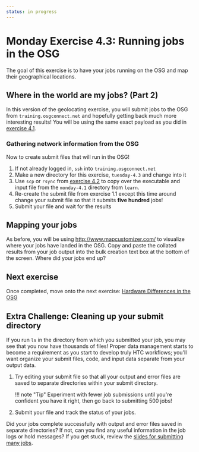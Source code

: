 ```yaml
---
status: in progress
---
```


Monday Exercise 4.3: Running jobs in the OSG
============================================

The goal of this exercise is to have your jobs running on the OSG and map their geographical locations.

Where in the world are my jobs? (Part 2)
----------------------------------------

In this version of the geolocating exercise, you will submit jobs to the OSG from `training.osgconnect.net` and
hopefully getting back much more interesting results!
You will be using the same exact payload as you did in [exercise 4.1](/materials/day1/part4-ex1-submit-refresher).

### Gathering network information from the OSG

Now to create submit files that will run in the OSG!

1. If not already logged in, `ssh` into `training.osgconnect.net`
1. Make a new directory for this exercise, `tuesday-4.3` and change into it
1. Use `scp` or `rsync` from [exercise 4.2](/materials/day1/part4-ex2-login-scp) to copy over the executable and input
   file from the `monday-4.1` directory from `learn`.
1. Re-create the submit file from exercise 1.1 except this time around change your submit file so that it submits **five
   hundred** jobs!
1. Submit your file and wait for the results

Mapping your jobs
-----------------

As before, you will be using <http://www.mapcustomizer.com/> to visualize where your jobs have landed in the OSG.
Copy and paste the collated results from your job output into the bulk creation text box at the bottom of the screen.
Where did your jobs end up?

Next exercise
-------------

Once completed, move onto the next exercise: [Hardware Differences in the OSG](/materials/day1/part4-ex3-submit-osg.md)

Extra Challenge: Cleaning up your submit directory
--------------------------------------------------

If you run `ls` in the directory from which you submitted your job, you may see that you now have thousands of files!
Proper data management starts to become a requirement as you start to develop truly HTC workflows;
you'll want organize your submit files, code, and input data separate from your output data.

1. Try editing your submit file so that all your output and error files are saved to separate directories within your
   submit directory.
   
    !!! note "Tip"
        Experiment with fewer job submissions until you're confident you have it right, then go back to submitting 500
        jobs!

1. Submit your file and track the status of your jobs.

Did your jobs complete successfully with output and error files saved in separate directories?
If not, can you find any useful information in the job logs or hold messages?
If you get stuck, review the [slides for submitting many jobs](/materials/day1/files/osgus18-day1-part2-many-HTCondor-jobs.pdf).
